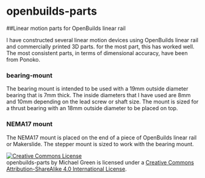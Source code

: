openbuilds-parts
================

##Linear motion parts for OpenBuilds linear rail

I have constructed several linear motion devices using OpenBuilds linear rail and commercially printed 3D parts. for the most part, this has worked well. The most consistent parts, in terms of dimensional accuracy, have been from Ponoko.

### bearing-mount

The bearing mount is intended to be used with a 19mm outside diameter bearing that is 7mm thick. The inside diameters that I have used are 8mm and 10mm depending on the lead screw or shaft size. The mount is sized for a thrust bearing with an 18mm outside diameter to be placed on top.

### NEMA17 mount

The NEMA17 mount is placed on the end of a piece of OpenBuilds linear rail or Makerslide. The stepper mount is sized to work with the bearing mount.



<a rel="license" href="http://creativecommons.org/licenses/by-sa/4.0/"><img alt="Creative Commons License" style="border-width:0" src="https://i.creativecommons.org/l/by-sa/4.0/88x31.png" /></a><br /><span xmlns:dct="http://purl.org/dc/terms/" property="dct:title">openbuilds-parts</span> by <span xmlns:cc="http://creativecommons.org/ns#" property="cc:attributionName">Michael Green</span> is licensed under a <a rel="license" href="http://creativecommons.org/licenses/by-sa/4.0/">Creative Commons Attribution-ShareAlike 4.0 International License</a>.
